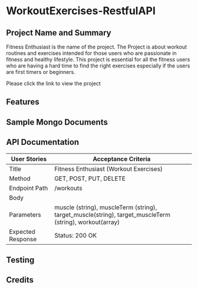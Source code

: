 # WorkoutExercises-RestfulAPI

## Project Name and Summary

Fitness Enthusiast is the name of the project. The Project is about workout routines and exercises intended for those users who are passionate in fitness and healthy lifestyle. This project is essential for all the fitness users who are having a hard time to find the right exercises especially if the users are first timers or beginners.

Please click the link to view the project

## Features

## Sample Mongo Documents

## API Documentation

User Stories | Acceptance Criteria
------------ | ------------
Title | Fitness Enthusiast (Workout Exercises)
Method | GET, POST, PUT, DELETE
Endpoint Path | /workouts
Body | 
Parameters | muscle (string), muscleTerm (string), target_muscle(string), target_muscleTerm (string), workout(array)
Expected Response | Status: 200 OK

## Testing

## Credits